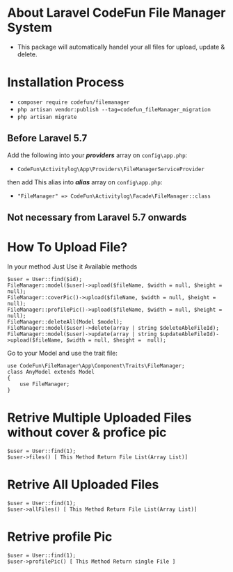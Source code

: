 # About Laravel CodeFun File Manager System

* This package will automatically handel your all files for upload, update & delete.

# Installation Process

* ```composer require codefun/filemanager```
* ```php artisan vendor:publish --tag=codefun_fileManager_migration```
* ```php artisan migrate``` 

## Before Laravel 5.7 

Add the following into your _**providers**_ array on ```config\app.php```:

* ```CodeFun\Activitylog\App\Providers\FileManagerServiceProvider```

then add This alias into _**alias**_ array on ```config\app.php```:

* ```"FileManager" => CodeFun\Activitylog\Facade\FileManager::class```

## Not necessary from Laravel 5.7 onwards


# How To Upload File?
In your method Just Use it 
Available methods
```
$user = User::find($id);
FileManager::model($user)->upload($fileName, $width = null, $height =  null);
FileManager::coverPic()->upload($fileName, $width = null, $height =  null);
FileManager::profilePic()->upload($fileName, $width = null, $height =  null);
FileManager::deleteAll(Model $model);
FileManager::model($user)->delete(array | string $deleteAbleFileId);
FileManager::model($user)->update(array | string $updateAbleFileId)->upload($fileName, $width = null, $height =  null);
```

Go to your Model and use the trait file: 
```
use CodeFun\FileManager\App\Component\Traits\FileManager;
class AnyModel extends Model
{
    use FileManager;
}
```
# Retrive Multiple Uploaded Files without cover & profice pic

``` 
$user = User::find(1);
$user->files() [ This Method Return File List(Array List)]

```
# Retrive All Uploaded Files
``` 
$user = User::find(1);
$user->allFiles() [ This Method Return File List(Array List)]

```
# Retrive profile Pic
``` 
$user = User::find(1);
$user->profilePic() [ This Method Return single File ]

```
